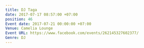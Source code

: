 ```yaml
---
title: DJ Taga
date: 2017-07-17 08:57:00 +07:00
position: 46
Event date: 2017-07-21 00:00:00 +07:00
Venue: Camelia Lounge
Event URL: https://www.facebook.com/events/262145327602377/
Genre: DJ
---
```


